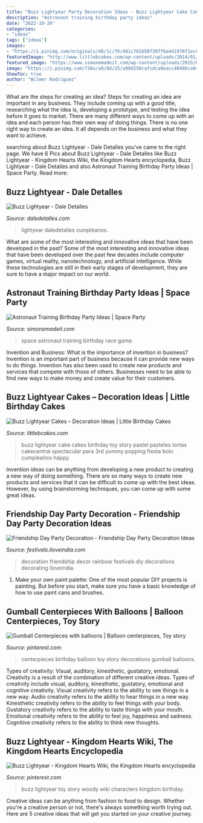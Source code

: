 ```yaml
---
title: "Buzz Lightyear Party Decoration Ideas - Buzz Lightyear Cake Cakes Birthday Toy Story Pastel Pasteles Tortas Cakecentral Spectacular Para 3rd Yummy Popping Fiesta Bolo Cumpleaños Happy"
description: "Astronaut training birthday party ideas"
date: "2022-10-26"
categories:
- "ideas"
tags: ["ideas"]
images:
- "https://i.pinimg.com/originals/48/1c/76/481c761b50730ff6a44197071ec80b03.jpg"
featuredImage: "http://www.littlebcakes.com/wp-content/uploads/2014/01/Buzz-Lightyear-Cake.jpg"
featured_image: "https://www.simonemadeit.com/wp-content/uploads/2015/09/Space-Party-Game-Ideas-2.png"
image: "https://i.pinimg.com/736x/a9/8d/25/a98d250cafcdca9eacc4049bca94334c.jpg"
ShowToc: true
author: "Wilmer Rodriguez"
---
```



What are the steps for creating an idea?
Steps for creating an idea are important in any business. They include coming up with a good title, researching what the idea is, developing a prototype, and testing the idea before it goes to market. 
There are many different ways to come up with an idea and each person has their own way of doing things. There is no one right way to create an idea. It all depends on the business and what they want to achieve.

	

		
searching about Buzz Lightyear - Dale Detalles you've came to the right page. We have 6 Pics about Buzz Lightyear - Dale Detalles like Buzz Lightyear - Kingdom Hearts Wiki, the Kingdom Hearts encyclopedia, Buzz Lightyear - Dale Detalles and also Astronaut Training Birthday Party Ideas | Space Party. Read more:
		
    
## Buzz Lightyear - Dale Detalles

<img loading=lazy src="https://i0.wp.com/www.daledetalles.com/wp-content/uploads/2016/03/9-15.jpg?resize=696%2C522" onerror="this.onerror=null;this.src='https://tse3.mm.bing.net/th?id=OIP.37jLgFJXH-jRWRC5z9qUQgHaFj&amp;pid=15.1';" alt="Buzz Lightyear - Dale Detalles">

_Source: daledetalles.com_

>lightyear daledetalles cumpleanos. 

	

What are some of the most interesting and innovative ideas that have been developed in the past?
Some of the most interesting and innovative ideas that have been developed over the past few decades include computer games, virtual reality, nanotechnology, and artificial intelligence. While these technologies are still in their early stages of development, they are sure to have a major impact on our world.

    
## Astronaut Training Birthday Party Ideas | Space Party

<img loading=lazy src="https://www.simonemadeit.com/wp-content/uploads/2015/09/Space-Party-Game-Ideas-2.png" onerror="this.onerror=null;this.src='https://tse1.mm.bing.net/th?id=OIP.NTAr7tJv1s_Oi0GU5oDqzQHaFa&amp;pid=15.1';" alt="Astronaut Training Birthday Party Ideas | Space Party">

_Source: simonemadeit.com_

>space astronaut training birthday race game. 

	

Invention and Business: What is the importance of invention in business?
Invention is an important part of business because it can provide new ways to do things. Invention has also been used to create new products and services that compete with those of others. Businesses need to be able to find new ways to make money and create value for their customers.

    
## Buzz Lightyear Cakes – Decoration Ideas | Little Birthday Cakes

<img loading=lazy src="http://www.littlebcakes.com/wp-content/uploads/2014/01/Buzz-Lightyear-Cake.jpg" onerror="this.onerror=null;this.src='https://tse3.mm.bing.net/th?id=OIP.yMOaRPTR6SY4n38ZOTmrmAHaJ4&amp;pid=15.1';" alt="Buzz Lightyear Cakes – Decoration Ideas | Little Birthday Cakes">

_Source: littlebcakes.com_

>buzz lightyear cake cakes birthday toy story pastel pasteles tortas cakecentral spectacular para 3rd yummy popping fiesta bolo cumpleaños happy. 

	

Invention ideas can be anything from developing a new product to creating a new way of doing something. There are so many ways to create new products and services that it can be difficult to come up with the best ideas. However, by using brainstorming techniques, you can come up with some great ideas.

    
## Friendship Day Party Decoration - Friendship Day Party Decoration Ideas

<img loading=lazy src="https://festivals.iloveindia.com/friendship-day/pics/friendship-day-decoration.jpg" onerror="this.onerror=null;this.src='https://tse3.mm.bing.net/th?id=OIP.Tv4OREeqhG4X2AbmGUm2bAHaFj&amp;pid=15.1';" alt="Friendship Day Party Decoration - Friendship Day Party Decoration Ideas">

_Source: festivals.iloveindia.com_

>decoration friendship decor rainbow festivals diy decorations decorating iloveindia. 

	

1. Make your own paint palette: One of the most popular DIY projects is painting. But before you start, make sure you have a basic knowledge of how to use paint cans and brushes.

    
## Gumball Centerpieces With Balloons | Balloon Centerpieces, Toy Story

<img loading=lazy src="https://i.pinimg.com/originals/48/1c/76/481c761b50730ff6a44197071ec80b03.jpg" onerror="this.onerror=null;this.src='https://tse1.mm.bing.net/th?id=OIP.zfHvzqX4U7OHWS0eGK8ISQHaFj&amp;pid=15.1';" alt="Gumball Centerpieces with balloons | Balloon centerpieces, Toy story">

_Source: pinterest.com_

>centerpieces birthday balloon toy story decorations gumball balloons. 

	

Types of creativity: Visual, auditory, kinesthetic, gustatory, emotional.
Creativity is a result of the combination of different creative ideas. Types of creativity include visual, auditory, kinesthetic, gustatory, emotional and cognitive creativity. Visual creativity refers to the ability to see things in a new way. Audio creativity refers to the ability to hear things in a new way. Kinesthetic creativity refers to the ability to feel things with your body. Gustatory creativity refers to the ability to taste things with your mouth. Emotional creativity refers to the ability to feel joy, happiness and sadness. Cognitive creativity refers to the ability to think new thoughts.

    
## Buzz Lightyear - Kingdom Hearts Wiki, The Kingdom Hearts Encyclopedia

<img loading=lazy src="https://i.pinimg.com/736x/a9/8d/25/a98d250cafcdca9eacc4049bca94334c.jpg" onerror="this.onerror=null;this.src='https://tse4.mm.bing.net/th?id=OIP.cqBvM-_r6fV6MKS7QDEW3gHaJY&amp;pid=15.1';" alt="Buzz Lightyear - Kingdom Hearts Wiki, the Kingdom Hearts encyclopedia">

_Source: pinterest.com_

>buzz lightyear toy story woody wiki characters kingdom birthday. 

	

Creative ideas can be anything from fashion to food to design. Whether you're a creative person or not, there's always something worth trying out. Here are 5 creative ideas that will get you started on your creative journey.

